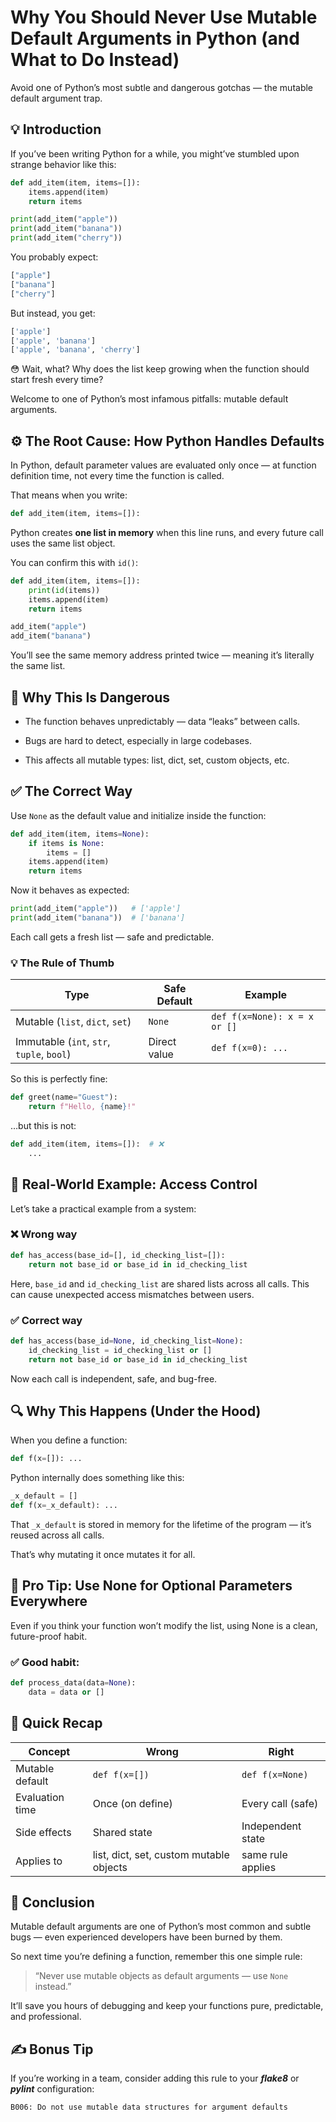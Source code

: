 # Why You Should Never Use Mutable Default Arguments in Python (and What to Do Instead)

Avoid one of Python’s most subtle and dangerous gotchas — the mutable default argument trap.

## 💡 Introduction

If you’ve been writing Python for a while, you might’ve stumbled upon strange behavior like this:

```python
def add_item(item, items=[]):
    items.append(item)
    return items

print(add_item("apple"))
print(add_item("banana"))
print(add_item("cherry"))
```

You probably expect:

```bash
["apple"]
["banana"]
["cherry"]
```

But instead, you get:

```bash
['apple']
['apple', 'banana']
['apple', 'banana', 'cherry']
```

😳 Wait, what? Why does the list keep growing when the function should start fresh every time?

Welcome to one of Python’s most infamous pitfalls:
mutable default arguments.

## ⚙️ The Root Cause: How Python Handles Defaults

In Python, default parameter values are evaluated only once — at function definition time, not every time the function is called.

That means when you write:

```python
def add_item(item, items=[]):
```

Python creates **one list in memory** when this line runs, and every future call uses the same list object.

You can confirm this with `id()`:

```python
def add_item(item, items=[]):
    print(id(items))
    items.append(item)
    return items

add_item("apple")
add_item("banana")
```

You’ll see the same memory address printed twice — meaning it’s literally the same list.

## 🚫 Why This Is Dangerous

- The function behaves unpredictably — data “leaks” between calls.

- Bugs are hard to detect, especially in large codebases.

- This affects all mutable types: list, dict, set, custom objects, etc.

## ✅ The Correct Way

Use `None` as the default value and initialize inside the function:

```python
def add_item(item, items=None):
    if items is None:
        items = []
    items.append(item)
    return items
```

Now it behaves as expected:
```python
print(add_item("apple"))   # ['apple']
print(add_item("banana"))  # ['banana']
```

Each call gets a fresh list — safe and predictable.

### 💡 The Rule of Thumb
| Type | Safe Default | Example                      |
| ----------------------------------------- | ------------ | ---------------------------- |
| Mutable (`list`, `dict`, `set`)           | `None`       | `def f(x=None): x = x or []` |
| Immutable (`int`, `str`, `tuple`, `bool`) | Direct value | `def f(x=0): ...`            |

So this is perfectly fine:

```python
def greet(name="Guest"):
    return f"Hello, {name}!"
```

…but this is not:

```python
def add_item(item, items=[]):  # ❌
    ...
```

## 🧩 Real-World Example: Access Control

Let’s take a practical example from a system:

### ❌ Wrong way
```python
def has_access(base_id=[], id_checking_list=[]):
    return not base_id or base_id in id_checking_list
```

Here, `base_id` and `id_checking_list` are shared lists across all calls.
This can cause unexpected access mismatches between users.

### ✅ Correct way
```python
def has_access(base_id=None, id_checking_list=None):
    id_checking_list = id_checking_list or []
    return not base_id or base_id in id_checking_list
```

Now each call is independent, safe, and bug-free.

## 🔍 Why This Happens (Under the Hood)
When you define a function:

```python
def f(x=[]): ...
```

Python internally does something like this:

```python
_x_default = []
def f(x=_x_default): ...
```

That `_x_default` is stored in memory for the lifetime of the program — it’s reused across all calls.

That’s why mutating it once mutates it for all.

## 🧠 Pro Tip: Use None for Optional Parameters Everywhere

Even if you think your function won’t modify the list, using None is a clean, future-proof habit.

### ✅ Good habit:
```python
def process_data(data=None):
    data = data or []
```

## 🚀 Quick Recap
| Concept | Wrong | Right             |
| --------------- | --------------------------------------- | ----------------- |
| Mutable default | `def f(x=[])`                           | `def f(x=None)`   |
| Evaluation time | Once (on define)                        | Every call (safe) |
| Side effects    | Shared state                            | Independent state |
| Applies to      | list, dict, set, custom mutable objects | same rule applies |

## 🧩 Conclusion

Mutable default arguments are one of Python’s most common and subtle bugs — even experienced developers have been burned by them.

So next time you’re defining a function, remember this one simple rule:

> “Never use mutable objects as default arguments — use `None` instead.”

It’ll save you hours of debugging and keep your functions pure, predictable, and professional.

## ✍️ Bonus Tip

If you’re working in a team, consider adding this rule to your ***flake8*** or ***pylint*** configuration:
```bash
B006: Do not use mutable data structures for argument defaults
```

